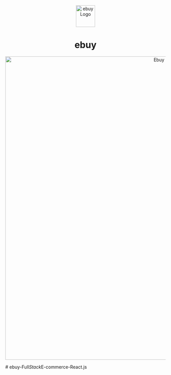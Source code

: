 <p>&nbsp;&nbsp;&nbsp;&nbsp;&nbsp;&nbsp;</p>
<p align="center">
<img width="60" height="68" alt="ebuy Logo" src="https://github.com/dipakpatil5050/ebuy-Full_Stack_E-commerce-React.js/assets/92545685/7e5b1752-156b-4fc6-b63d-a9c946a061a7"
"/>
</p>
<p align="center">
  <h1 align="center">ebuy</h1>
</p>




<p align="center">
<img alt="Ebuy" width="950" src="https://github.com/dipakpatil5050/ebuy-Full_Stack_E-commerce-React.js/assets/92545685/45d153f1-761d-4619-91fa-edff58fd5f3c"
"/>
</p>

#   e b u y - F u l l _ S t a c k _ E - c o m m e r c e - R e a c t . j s 
 
 
